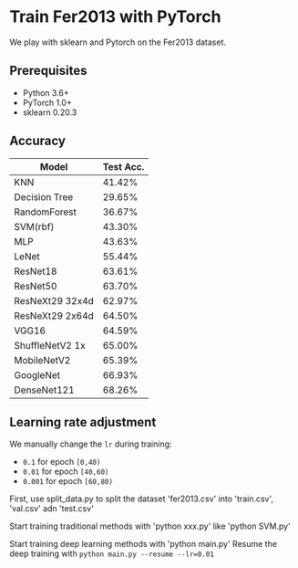 # Train Fer2013 with PyTorch

We play with sklearn and Pytorch on the Fer2013 dataset.

## Prerequisites
- Python 3.6+
- PyTorch 1.0+
- sklearn 0.20.3

## Accuracy
| Model             | Test Acc.   |
| ----------------- | ----------- |
| KNN               | 41.42%      |
| Decision Tree     | 29.65%      |
| RandomForest      | 36.67%      |
| SVM(rbf)          | 43.30%      |
| MLP               | 43.63%      |
| LeNet             | 55.44%      |
| ResNet18          | 63.61%      |
| ResNet50          | 63.70%      |
| ResNeXt29 32x4d   | 62.97%      |
| ResNeXt29 2x64d   | 64.50%      |
| VGG16             | 64.59%      |
| ShuffleNetV2 1x   | 65.00%      |
| MobileNetV2       | 65.39%      |
| GoogleNet         | 66.93%      |
| DenseNet121       | 68.26%      |

## Learning rate adjustment
We manually change the `lr` during training:
- `0.1` for epoch `[0,40)`
- `0.01` for epoch `[40,60)`
- `0.001` for epoch `[60,80)`

First, use split_data.py to split the dataset 'fer2013.csv' into 'train.csv', 'val.csv' adn 'test.csv'

Start training traditional methods with 'python xxx.py' like 'python SVM.py'

Start training deep learning methods with 'python main.py'
Resume the deep training with `python main.py --resume --lr=0.01`
